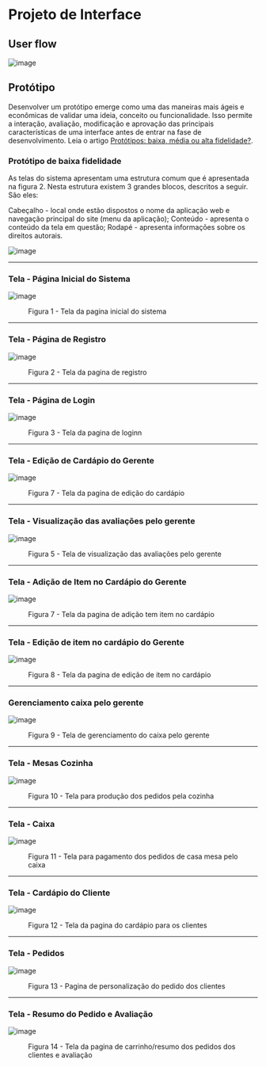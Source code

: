 
# Projeto de Interface

## User flow

![image](https://github.com/ICEI-PUC-Minas-PMV-ADS/pmv-ads-2023-2-e1-proj-web-t1-easymenu/assets/127908761/6926549b-2bb9-4495-942d-8a49bbac3200)



## Protótipo

Desenvolver um protótipo emerge como uma das maneiras mais ágeis e econômicas de validar uma ideia, conceito ou funcionalidade. Isso permite a interação, avaliação, modificação e aprovação das principais características de uma interface antes de entrar na fase de desenvolvimento. Leia o artigo [Protótipos: baixa, média ou alta fidelidade?](https://medium.com/ladies-that-ux-br/prot%C3%B3tipos-baixa-m%C3%A9dia-ou-alta-fidelidade-71d897559135).

### Protótipo de baixa fidelidade

As telas do sistema apresentam uma estrutura comum que é apresentada na figura 2. Nesta estrutura existem 3 grandes blocos, descritos a seguir. São eles:

Cabeçalho - local onde estão dispostos o nome da aplicação web e navegação principal do site (menu da aplicação);
Conteúdo - apresenta o conteúdo da tela em questão;
Rodapé - apresenta informações sobre os direitos autorais.

![image](https://github.com/ICEI-PUC-Minas-PMV-ADS/pmv-ads-2023-2-e1-proj-web-t1-easymenu/assets/144706915/54e7eaa2-4600-46c6-924c-8b950ea57f1e)

<hr>
<h3>Tela - Página Inicial do Sistema</h3>

![image](https://github.com/ICEI-PUC-Minas-PMV-ADS/pmv-ads-2023-2-e1-proj-web-t1-easymenu/assets/127908761/1110dff8-d870-4417-a2c6-109b86ead261)

<figure> 
    <figcaption><p>Figura 1 - Tela da pagina inicial do sistema</p>
</figure>

<hr>    
<h3>Tela - Página de Registro</h3>

![image](https://github.com/ICEI-PUC-Minas-PMV-ADS/pmv-ads-2023-2-e1-proj-web-t1-easymenu/assets/127908761/db8997de-e325-4ef0-b029-d4db1f818558)

<figure> 
    <figcaption><p>Figura 2 - Tela da pagina de registro </p>
</figure>

<hr>    
<h3>Tela - Página de Login</h3>
    
![image](https://github.com/ICEI-PUC-Minas-PMV-ADS/pmv-ads-2023-2-e1-proj-web-t1-easymenu/assets/127908761/2164949d-8bb8-4984-8eb8-18ee219dad7f)

<figure> 
    <figcaption><p>Figura 3 - Tela da pagina de loginn</p>
</figure>

<hr>
<h3>Tela - Edição de Cardápio do Gerente</h3>

![image](https://github.com/ICEI-PUC-Minas-PMV-ADS/pmv-ads-2023-2-e1-proj-web-t1-easymenu/assets/144706915/9c7c0eb3-7dc2-4ea6-8994-be993313fd1e)

<figure> 
    <figcaption><p>Figura 7 - Tela da pagina de edição do cardápio</p>
</figure>

<hr>    
<h3><b>Tela - Visualização das avaliações pelo gerente</b></h3>

![image](https://github.com/ICEI-PUC-Minas-PMV-ADS/pmv-ads-2023-2-e1-proj-web-t1-easymenu/assets/144706915/d1b90609-102c-4fe7-ab8f-03558832db61)


<figure> 
    <figcaption><p>Figura 5 - Tela de visualização das avaliações pelo gerente</p>
</figure>

<hr>
<h3>Tela - Adição de Item no Cardápio do Gerente</h3>

![image](https://github.com/ICEI-PUC-Minas-PMV-ADS/pmv-ads-2023-2-e1-proj-web-t1-easymenu/assets/144706915/05ef6334-24e2-44b3-b215-6ca10db1b3b5)

<figure> 
    <figcaption><p>Figura 7 - Tela da pagina de adição tem item no cardápio</p>
</figure>

<hr>
<h3>Tela - Edição de item no cardápio do Gerente</h3>

![image](https://github.com/ICEI-PUC-Minas-PMV-ADS/pmv-ads-2023-2-e1-proj-web-t1-easymenu/assets/144157407/2204938d-8bb4-4a79-9e6b-2787c612aea6)

<figure> 
    <figcaption><p>Figura 8 - Tela da pagina de edição de item no cardápio</p>
</figure>

<hr>
<h3>Gerenciamento caixa pelo gerente</h3>

![image](https://github.com/ICEI-PUC-Minas-PMV-ADS/pmv-ads-2023-2-e1-proj-web-t1-easymenu/assets/144706915/2cbb1d72-58a7-461b-b027-9e078186727b)

<figure> 
    <figcaption><p>Figura 9 - Tela de gerenciamento do caixa pelo gerente</p>
</figure>

<hr>
<h3>Tela - Mesas Cozinha</h3>

![image](https://github.com/ICEI-PUC-Minas-PMV-ADS/pmv-ads-2023-2-e1-proj-web-t1-easymenu/assets/144157407/63dc6213-40c2-429d-aeb9-c029b7c99fd7)

<figure> 
    <figcaption><p>Figura 10 - Tela para produção dos pedidos pela cozinha</p>
</figure>

<hr>
<h3>Tela - Caixa</h3>

![image](https://github.com/ICEI-PUC-Minas-PMV-ADS/pmv-ads-2023-2-e1-proj-web-t1-easymenu/assets/144706915/39d65e72-bf54-45d8-8fe0-c4d383269536)

<figure> 
    <figcaption><p>Figura 11 - Tela para pagamento dos pedidos de casa mesa pelo caixa</p>
</figure>

<hr>
<h3>Tela - Cardápio do Cliente</h3>

![image](https://github.com/ICEI-PUC-Minas-PMV-ADS/pmv-ads-2023-2-e1-proj-web-t1-easymenu/assets/144157407/d8ff3ceb-3828-4bb4-b256-d2572d460de5)

<figure> 
    <figcaption><p>Figura 12 - Tela da pagina do cardápio para os clientes</p>
</figure>

<hr>
<h3>Tela - Pedidos</h3>

![image](https://github.com/ICEI-PUC-Minas-PMV-ADS/pmv-ads-2023-2-e1-proj-web-t1-easymenu/assets/144706915/47df8a06-c7d7-46ee-98f8-2d373b6ca969)

<figure> 
    <figcaption><p>Figura 13 - Pagina de personalização do pedido dos clientes</p>
</figure>

<hr>
<h3>Tela - Resumo do Pedido e Avaliação</h3>

![image](https://github.com/ICEI-PUC-Minas-PMV-ADS/pmv-ads-2023-2-e1-proj-web-t1-easymenu/assets/144706915/8da1ecf0-b5c7-4530-9b75-ec5b166467e5)

<figure> 
    <figcaption><p>Figura 14 - Tela da pagina de carrinho/resumo dos pedidos dos clientes e avaliação</p>
</figure>



